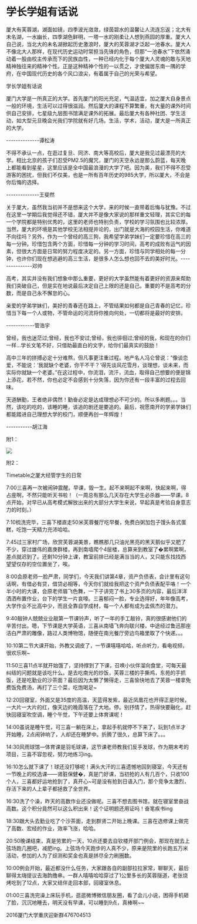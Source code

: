 
# 学长学姐有话说

厦大有芙蓉湖，湖面如镜，四季波光潋潋，绿茵碧水的温馨让人流连忘返；北大有未名湖，一水幽长，四季湖色鲜明，一塔一水的刚柔让人想到燕园的厚重。厦大人自己说，当北大的未名湖掀起历史激浪时，厦大的芙蓉湖才泛起一池春水。厦大人不像北大人那样，在现代历史运动时常担当先锋的角色，但那“一池春水”下依然涌动着一股由校主传承而下的民族血性，一种已经内化于每个厦大人灵魂的敢与天地精神独往来的精神个性。正是这种精神个性的一以贯之，才使偏居东南一隅的学府，在中国现代历史的各个风口浪尖，有着属于自己的光荣与希望。  



学长学姐有话说



厦门大学是一所真正的大学。首先厦门的阳光充足，气温适宜，加之厦大自身景点一般的环境，生活可以过得很滋润。然后厦大的课程不算繁重，有大量的课外时间供自己安排，七星级九层图书馆满足课外的拓展。最后厦大有各种社团、学生活动，如大型元旦晚会光我们学院就有好几场。生活，学术，活动，厦大是一所真正的大学。

--------------谭松涛

不得不承认一点，在逛过复旦、同济、南大等高校后，厦大是我见过最漂亮的大学。相比北京的孩子们忍受PM2.5的魔咒，厦门的天空永远是那么蔚蓝，每天晚上都能看到星星，这里应该是全中国最浪漫的大学了吧。因为美，我们不得不忍受游客的困扰，但我们不仅美，也是一所有百年历史的985大学，所以厦大，不会是你后悔的选择。

--------------王斐然

关于厦大，虽然我当初并不是想来这个大学，来的时候一直带着后悔与犹豫。不过在这里一学期后我觉得还不错，厦大并不是像大家说的那样重文轻理，其实它的每一个学院都是特别优秀的，这里的老师也特别负责，学校的学习氛围也比较浓厚。当然，厦大的环境是其他学校无法相提并论的，出门就是大海的校园生活，你难道不向往吗？另外，作为一个曾经的高三狗，我希望学弟学妹们一定要珍惜在高三的每一分钟。珍惜包含两个方面，珍惜每一分钟的学习时间，高考的成败有运气的因素，但很大方面是日常的努力程度决定的。另一方面，珍惜与同学相处的每一分钟，也许你们现在想逃避的高三生活，是很多人怎么想也回不去的美好时光。---------------邓帅

高考，其实并没有我们想象中那么重要，更好的大学虽然能有着更好的资源来帮助我们突破自己，但是实在地说最后决定自己上限的还是自己。重要的不是高考的分数，而是自己永不懈怠的心。

亲爱的学弟学妹们，美好的青春还在路上，不管结果如何都是自己青春的记忆，珍惜当下每一个人或物，不管命运的河流将你推向何处，一切都将是最好的安排。

------------管浩宇

曾经，我也迷茫过;曾经，我也不安过;曾经，我也徘徊过;曾经的我，和现在的你们一样…学长文笔不好，只借助最直白的文字，给你们最真实的鼓励！

高中三年的拼搏必定十分难熬，但凡事更注重过程。地产名人冯仑曾说：“像谈恋爱，不能说：‘我就缺个老婆，你干不干？’得先谈风花雪月，谈理想，谈未来，而实际你就缺一个老婆。”在这过程中，你流泪，流汗，流血，取得自己想要的便是锦上添花，若不然，你也必定不会感到十分失落，因为你还有一段丰富的过程去回味。

天道酬勤，王者绝非偶然！勤奋必定是达成理想必不可少的。所以多刷题。。。当然，该吃的吃的，该睡的睡，该追的剧还是要追的。最后，祝愿南开的学弟学妹们都能踏进自己理想大学的校门，顺便再创一年辉煌！

-----------胡江海

附1：



![][0]

附2：

Timetable之厦大经管学生的日常



7:00三喜再一次被闹钟震醒。早课，毁一生。起不来啊起不来啊，快起来啊，得占座啊，不然只能听天书啦！（一周总有那么几天存在大学生必杀器——早课，8点开始，对早已从高考模式解放出来的大部分大学生来说，早起真是考验自身意志力的时刻。）

7:10梳洗完毕，三喜下楼直走50米芙蓉餐厅吃早餐，免费白粥加包子馒头各式蛋糕，吃饱一天精力充沛哈哈。

7:45过三家村广场，欣赏芙蓉湖美景，瞧瞧那几只油光黑亮的黑天鹅似乎又肥了不少，穿过雄伟的嘉庚群楼，再到南墙爬个4层楼，总算来到教室了�累啊累啊，差点就迟到了。还剩10分钟上课，教室前排已经是满当当的人，又只能东找找西望望仅存的空位置坐了，唉。

8:00会原老师一脸严肃，同学们，今天我们讲第4章，资产负债表，会计里有这句话啊，有借必有贷，借贷必相等，今天你们就给我把这个资产负债表配平咯！一个半小时的大课，会原老师眉飞色舞，一下子讲完了书上30多页的内容，最后洋洋洒洒布置作业，台下的学生一片哀嚎。三喜郁闷一脸，专业选得好，年年像高考，大学作业不比高中少，而且全靠自学成材，每一个人都有成为孟佩杰的潜力。

9:40敲钟人兢兢业业敲第一节课铃声，听了一年的手工敲铃，真的很感谢他们的辛苦付出。嗯，下节课是大学英语，三喜从南墙飞奔向联兴楼，中途经过鲁迅那座洁白严肃的雕像，路过人类博物馆，随便在南光餐厅旁边鸟箱里取了个快递。。。

10:10第二节大课开始，外教又调皮了，一节课嘻嘻哈哈，听点听力，看电视频，很欢乐啊~

11:50三喜11点半就开始饿了，坚持撑到了下课，召唤小伙伴溜向食堂，可每天最纠结的问题就是该吃什么。是去吃南光的炒饭，芙蓉三楼的手撕鸡，东苑的手抓饭，还是吃勤业的沙茶面？最后因为太懒了懒得走，三喜愉快地去了芙蓉一楼拿免费饭免费汤，再打了三个菜，吃饱喝足~

12:20回寝室，外面又是35度的高温，天蓝得发紫，最近凤凰花也开得正是时候，一大片一大片的红，像天边的晚霞落在了大地。停。别抒情了，热得快要融化，赶快回寝室吹空调，睡个午觉，下午还要上体育课呢！

14:00虽说是睡午觉，可三喜一躺在床上，拿起手机就停不下来了，玩到1点半才开始睡，2点闹钟响了，人却还在睡梦中。折腾了很久，总算下床了。。。

14:30风雨球馆—体育课是羽毛球课，这节课老师教我们反手发球，作为期末考的项目，三喜不容忽视，努力地练习ing。

16:10怎么就下课了！球还没打够呢！满头大汗的三喜遗憾地回到寝室，今天还有一节晚上的校选课——肾脏保健�，真是门好课，当初抢的人有几百个，只收100个人，三喜都好运地抢到了，真开心~可是没有抢到日语入门，那个竞争太激烈，存活下来的人上辈子都拯救了全世界。

16:30洗了个澡，昨天的高数作业还没做呢。三喜不想去图书馆，就在寝室里奋战高数。这个积分竟然可以这么积出来！这个证明题还用证吗！奋笔疾书ing

18:30跟大头去勤业吃了个沙茶面，走到群贤二开始上晚课。三喜在选修课上做完了高数、宏经的作业，效率飞涨，哈哈。

20:50晚课结束，真是劳累的一天，10点还要去自钦楼开部门例会，那现在就去上弦场跑几圈吧，减肥ing。上弦场今天跑步的人真不少，原来是院里的长跑五万米活动，参加的人为了综测和奖金也真是拼尽全力刷圈数。

10:00例会开始，最近都没什么任务，大家跟各自的副部拉拉家常，聊聊天，最后聊得太嗨提议去海韵撸串。一群人嘻嘻哈哈穿过了1公里多长的芙蓉隧道，老张烧烤吃到了12点，大家又结伴走回本部，回寝室休息。

01:00三喜洗完澡上床玩手机，逛逛微博微信朋友圈，看了会儿小说，困得手机砸了脸，沉沉地睡去，明天没有早课，可以睡到9点，真棒啊~~

2016厦门大学重庆迎新群476704513

[0]:http://pic.kuaizhan.com/g1/M00/BD/24/wKjmqVdb072AEyn2AADEihkNej83117744/imageView/v1/thumbnail/640x0
